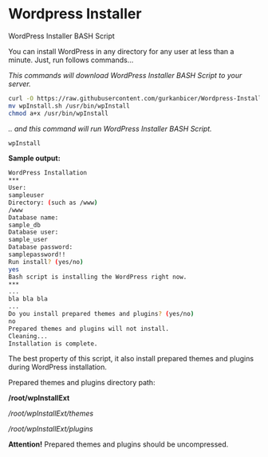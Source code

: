 # Wordpress Installer
WordPress Installer BASH Script

You can install WordPress in any directory for any user at less than a minute. Just, run follows commands...

*This commands will download WordPress Installer BASH Script to your server.*
```sh
curl -O https://raw.githubusercontent.com/gurkanbicer/Wordpress-Installer/master/wpInstall.sh
mv wpInstall.sh /usr/bin/wpInstall
chmod a+x /usr/bin/wpInstall
```

*.. and this command will run WordPress Installer BASH Script.*
```sh
wpInstall
```

**Sample output:**
```sh
WordPress Installation
***
User:
sampleuser
Directory: (such as /www)
/www
Database name:
sample_db
Database user:
sample_user
Database password:
samplepassword!!
Run install? (yes/no)
yes
Bash script is installing the WordPress right now.
***
... 
bla bla bla 
...
Do you install prepared themes and plugins? (yes/no)
no
Prepared themes and plugins will not install.
Cleaning...
Installation is complete.
```

The best property of this script, it also install  prepared themes and plugins during WordPress installation.

Prepared themes and plugins directory path:

**/root/wpInstallExt**

*/root/wpInstallExt/themes*

*/root/wpInstallExt/plugins*

**Attention!** Prepared themes and plugins should be uncompressed. 
